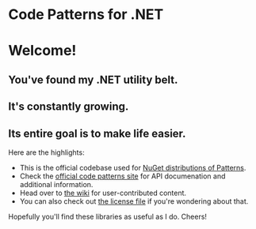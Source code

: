Code Patterns for .NET
=============

# Welcome! #
## You've found my .NET utility belt. ##
## It's constantly growing. ##
## Its entire goal is to make life easier. ##

Here are the highlights:

* This is the official codebase used for [NuGet distributions of Patterns](https://nuget.org/packages?q=id%3A+Patterns%3B+author%3A+%22John+Batte%22).
* Check the [official code patterns site](http://jbatte47.github.io/code-patterns/) for API documenation and additional information.
* Head over to [the wiki](https://github.com/jbatte47/code-patterns/wiki) for user-contributed content.
* You can also check out [the license file](https://github.com/jbatte47/code-patterns/blob/master/license.txt "FreeBSD (2-Clause)") if you're wondering about that.

Hopefully you'll find these libraries as useful as I do. Cheers!